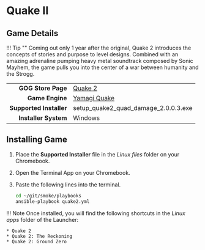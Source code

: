 # Quake II

## Game Details

!!! Tip ""
    Coming out only 1 year after the original, Quake 2 introduces the concepts of stories and purpose to level designs.  Combined with an amazing adrenaline pumping heavy metal soundtrack composed by Sonic Mayhem, the game pulls you into the center of a war between humanity and the Strogg.

|  |  |
|--:|:--|
| **GOG Store Page** | [Quake 2](https://www.gog.com/game/quake_ii_quad_damage) |
| **Game Engine** | [Yamagi Quake](https://www.yamagi.org/quake2/) |
| **Supported Installer** | setup_quake2_quad_damage_2.0.0.3.exe |
| **Installer System** | Windows |

## Installing Game
1. Place the **Supported Installer** file in the *Linux files* folder on your Chromebook.
1. Open the Terminal App on your Chromebook.
1. Paste the following lines into the terminal.

   ~~~bash
   cd ~/git/smoke/playbooks
   ansible-playbook quake2.yml
   ~~~
!!! Note
    Once installed, you will find the following shortcuts in the *Linux apps* folder of the Launcher:
    
    * Quake 2
    * Quake 2: The Reckoning
    * Quake 2: Ground Zero